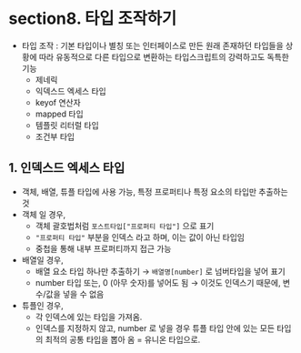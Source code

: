 # section8. 타입 조작하기

- 타입 조작 : 기본 타입이나 별칭 또는 인터페이스로 만든 원래 존재하던 타입들을 상황에 따라 유동적으로 다른 타입으로 변환하는 타입스크립트의 강력하고도 독특한 기능
  - 제네릭
  - 익덱스드 엑세스 타입
  - keyof 연산자
  - mapped 타입
  - 템플릿 리터럴 타입
  - 조건부 타입

## 1. 인덱스드 엑세스 타입

- 객체, 배열, 튜플 타입에 사용 가능, 특정 프로퍼티나 특정 요소의 타입만 추출하는 것
- 객체 일 경우,
  - 객체 괄호법처럼 `포스트타입["프로퍼티 타입"]` 으로 표기
  - `"프로퍼티 타입"` 부분을 인덱스 라고 하며, 이는 값이 아닌 타입임
  - 중첩을 통해 내부 프로퍼티까지 접근 가능
- 배열일 경우,
  - 배열 요소 타입 하나만 추출하기 → `배열명[number]` 로 넘버타입을 넣어 표기
  - number 타입 또는, 0 (아무 숫자)를 넣어도 됨 → 이것도 인덱스기 때문에, 변수/값을 넣을 수 없음
- 튜플인 경우,
  - 각 인덱스에 있는 타입을 가져옴.
  - 인덱스를 지정하지 않고, number 로 넣을 경우 튜플 타입 안에 있는 모든 타입의 최적의 공통 타입을 뽑아 옴 = 유니온 타입으로.
